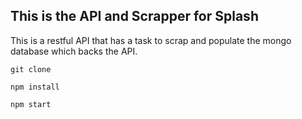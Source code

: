 ## This is the API and Scrapper for Splash

This is a restful API that has a task to scrap and populate the mongo database which backs the API.

`git clone`

`npm install`

`npm start`
